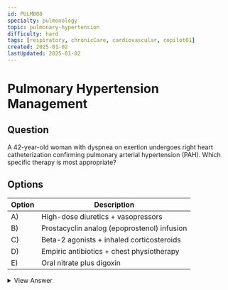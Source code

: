 ```yaml
---
id: PULM008
specialty: pulmonology
topic: pulmonary-hypertension
difficulty: hard
tags: [respiratory, chronicCare, cardiovascular, copilotO1]
created: 2025-01-02
lastUpdated: 2025-01-02
---
```


# Pulmonary Hypertension Management

## Question
A 42-year-old woman with dyspnea on exertion undergoes right heart catheterization confirming pulmonary arterial hypertension (PAH). Which specific therapy is most appropriate?

## Options
| Option | Description                                                     |
|--------|-----------------------------------------------------------------|
| A)     | High-dose diuretics + vasopressors                             |
| B)     | Prostacyclin analog (epoprostenol) infusion                    |
| C)     | Beta-2 agonists + inhaled corticosteroids                      |
| D)     | Empiric antibiotics + chest physiotherapy                      |
| E)     | Oral nitrate plus digoxin                                      |

<details>
<summary>View Answer</summary>

## Correct Answer
B

## Explanation
1. PAH often requires targeted vasodilator therapy: prostanoids, PDE5 inhibitors, or endothelin receptor antagonists.  
2. Epoprostenol improves outcomes in severe PAH.  
3. Diuretics can help volume overload but are not definitive.  

## References
- CHEST 2022: "Pulmonary Arterial Hypertension Update"
- NEJM 2021: "Advances in PAH Treatment"
</details>